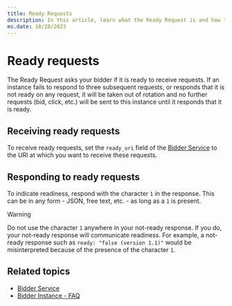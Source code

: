 ```yaml
---
title: Ready Requests
description: In this article, learn what the Ready Request is and how to receive and respond to ready requests.
ms.date: 10/28/2023
---
```


# Ready requests

The Ready Request asks your bidder if it is ready to receive requests. If an instance fails to respond to three subsequent requests, or responds that it is not ready on any request, it will be taken out of rotation and no further requests (bid, click, etc.) will be sent to this instance until it responds that it is ready.

## Receiving ready requests

To receive ready requests, set the `ready_uri` field of the [Bidder Service](bidder-service.md) to the URI at which you want to receive these requests.

## Responding to ready requests

To indicate readiness, respond with the character `1` in the response. This can be in any form - JSON, free text, etc. - as long as a `1` is present.

> [!WARNING]
> Do not use the character `1` anywhere in your not-ready response. If you do, your not-ready response will communicate readiness. For example, a not-ready response such as `ready: "false (version 1.1)"` would be misinterpreted because of the presence of the character `1`.

## Related topics

- [Bidder Service](bidder-service.md)
- [Bidder Instance - FAQ](bidder-instance---faq.md)
